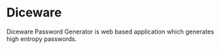 # Diceware
Diceware Password Generator is web based application which generates high entropy passwords.
